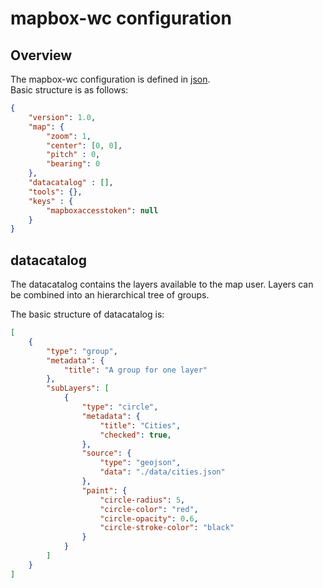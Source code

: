 # mapbox-wc configuration

## Overview
The mapbox-wc configuration is defined in [json](https://en.wikipedia.org/wiki/JSON).  
Basic structure is as follows:
```json
{
    "version": 1.0,
    "map": {
        "zoom": 1,
        "center": [0, 0],
        "pitch" : 0,
        "bearing": 0
    },
    "datacatalog" : [],
    "tools": {},
    "keys" : {
        "mapboxaccesstoken": null
    }
}
```

## datacatalog
The datacatalog contains the layers available to the map user. Layers can be combined into an
hierarchical tree of groups.

The basic structure of datacatalog is:
```json
[
    {
        "type": "group",
        "metadata": {
            "title": "A group for one layer"
        },
        "subLayers": [
            {
                "type": "circle",
                "metadata": {
                    "title": "Cities",
                    "checked": true,
                },
                "source": {
                    "type": "geojson",
                    "data": "./data/cities.json"
                },
                "paint": {
                    "circle-radius": 5,
                    "circle-color": "red",
                    "circle-opacity": 0.6,
                    "circle-stroke-color": "black"
                }
            }
        ]
    }
]
```



